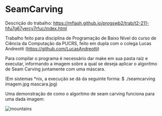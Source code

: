 # SeamCarving

Descrição do trabalho: https://mflash.github.io/progswb2/trab/t2-211-hfu7g67yercy7rfuc/index.html

Trabalho feito para disciplina de Programação de Baixo Nível do curso de Ciência da Computação da PUCRS, feito em dupla com o colega Lucas Andreotti (https://github.com/LucasAndreotti)

Para compilar o programa é necessário dar make em sua pasta raíz e executar, informando a imagem sobre a qual se deseja aplicar o algoritmo de Seam Carving juntamente com uma máscara. 

(Em sistemas *nix, a execução se dá da seguinte forma: $ ./seamcarving imagem.jpg mascara.jpg)

Uma demonstração de como o algoritmo de seam carving funciona para uma dada imagem:

![mountains](https://user-images.githubusercontent.com/63176265/126878844-9bd7c1f5-b225-4257-ab2c-9d0621d4856e.gif)
